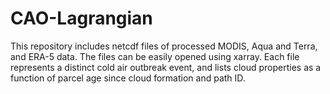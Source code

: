 # CAO-Lagrangian

This repository includes netcdf files of processed MODIS, Aqua and Terra, and ERA-5 data. The files can be easily opened using xarray. Each file represents a distinct cold air outbreak event, and lists cloud properties as a function of parcel age since cloud formation and path ID. 

